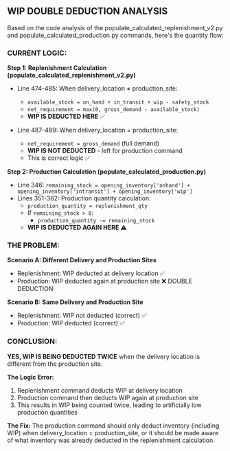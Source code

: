 ## WIP DOUBLE DEDUCTION ANALYSIS

Based on the code analysis of the populate_calculated_replenishment_v2.py and populate_calculated_production.py commands, here's the quantity flow:

### CURRENT LOGIC:

**Step 1: Replenishment Calculation (populate_calculated_replenishment_v2.py)**
- Line 474-485: When delivery_location ≠ production_site:
  - `available_stock = on_hand + in_transit + wip - safety_stock`
  - `net_requirement = max(0, gross_demand - available_stock)`
  - **WIP IS DEDUCTED HERE** ✅

- Line 487-489: When delivery_location = production_site:
  - `net_requirement = gross_demand` (full demand)
  - **WIP IS NOT DEDUCTED** - left for production command
  - This is correct logic ✅

**Step 2: Production Calculation (populate_calculated_production.py)**
- Line 346: `remaining_stock = opening_inventory['onhand'] + opening_inventory['intransit'] + opening_inventory['wip']`
- Lines 351-362: Production quantity calculation:
  - `production_quantity = replenishment_qty`
  - If `remaining_stock > 0`:
    - `production_quantity -= remaining_stock` 
  - **WIP IS DEDUCTED AGAIN HERE** ⚠️

### THE PROBLEM:

**Scenario A: Different Delivery and Production Sites**
- Replenishment: WIP deducted at delivery location ✅
- Production: WIP deducted again at production site ❌ DOUBLE DEDUCTION

**Scenario B: Same Delivery and Production Site** 
- Replenishment: WIP not deducted (correct) ✅
- Production: WIP deducted (correct) ✅

### CONCLUSION:

**YES, WIP IS BEING DEDUCTED TWICE** when the delivery location is different from the production site.

**The Logic Error:**
1. Replenishment command deducts WIP at delivery location
2. Production command then deducts WIP again at production site
3. This results in WIP being counted twice, leading to artificially low production quantities

**The Fix:**
The production command should only deduct inventory (including WIP) when delivery_location = production_site, or it should be made aware of what inventory was already deducted in the replenishment calculation.
